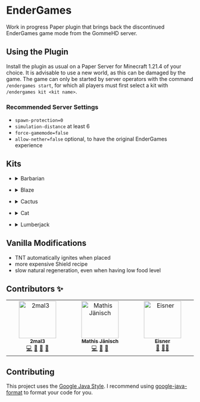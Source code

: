# EnderGames

Work in progress Paper plugin that brings back the discontinued EnderGames game mode from the GommeHD server.

## Using the Plugin

Install the plugin as usual on a Paper Server for Minecraft 1.21.4 of your choice. It is advisable to use a new world,
as this can be damaged by the game.
The game can only be started by server operators with the command `/endergames start`, for which all players must first
select a kit with `/endergames kit <kit name>`.

### Recommended Server Settings

- `spawn-protection=0`
- `simulation-distance` at least 6
- `force-gamemode=false`
- `allow-nether=false` optional, to have the original EnderGames experience

## Kits

- <details>
  <summary>Barbarian</summary>

    - deals 5% more damage per empty food level with swords
    - equipment: wooden sword and full Leather armor with Unbreaking I

</details>

- <details>
  <summary>Blaze</summary>

    - equipment: golden sword and Blaze Powder to activate Burn ability

</details>

- <details>
  <summary>Cactus</summary>

    - equipment: green leather helmet and leggings

</details>

- <details>
  <summary>Cat</summary>

    - eating fish gives Speed III for 30 seconds
    - the empty hand deals +2 extra Damage
    - fall damage is reduced by 50%
    - equipment: 20 raw fish

</details>

- <details>
  <summary>Lumberjack</summary>

    - mining a log directly destroys its entire tree
    - all axes get enchanted with Sharpness I
    - equipment: wooden axe with Sharpness I, red leather chestplate and blue leather leggings

</details>

## Vanilla Modifications

- TNT automatically ignites when placed
- more expensive Shield recipe
- slow natural regeneration, even when having low food level

## Contributors ✨

<!-- ALL-CONTRIBUTORS-LIST:START - Do not remove or modify this section -->
<!-- prettier-ignore-start -->
<!-- markdownlint-disable -->
<table>
  <tbody>
    <tr>
      <td align="center" valign="top" width="14.28%"><a href="https://github.com/2mal3"><img src="https://avatars.githubusercontent.com/u/56305732?v=4?s=100" width="100px;" alt="2mal3"/><br /><sub><b>2mal3</b></sub></a><br /><a href="https://github.com/2mal3/EnderGames/commits?author=2mal3" title="Code">💻</a> <a href="https://github.com/2mal3/EnderGames/commits?author=2mal3" title="Documentation">📖</a> <a href="#ideas-2mal3" title="Ideas, Planning, & Feedback">🤔</a> <a href="#userTesting-2mal3" title="User Testing">📓</a></td>
      <td align="center" valign="top" width="14.28%"><a href="https://github.com/MCsharerGIT"><img src="https://avatars.githubusercontent.com/u/98043315?v=4?s=100" width="100px;" alt="Mathis Jänisch"/><br /><sub><b>Mathis Jänisch</b></sub></a><br /><a href="https://github.com/2mal3/EnderGames/commits?author=MCsharerGIT" title="Code">💻</a> <a href="#ideas-MCsharerGIT" title="Ideas, Planning, & Feedback">🤔</a> <a href="#userTesting-MCsharerGIT" title="User Testing">📓</a></td>
      <td align="center" valign="top" width="14.28%"><a href="https://github.com/EisnerCode"><img src="https://avatars.githubusercontent.com/u/100302756?v=4?s=100" width="100px;" alt="Eisner"/><br /><sub><b>Eisner</b></sub></a><br /><a href="#ideas-EisnerCode" title="Ideas, Planning, & Feedback">🤔</a> <a href="#mentoring-EisnerCode" title="Mentoring">🧑‍🏫</a></td>
    </tr>
  </tbody>
</table>

<!-- markdownlint-restore -->
<!-- prettier-ignore-end -->

<!-- ALL-CONTRIBUTORS-LIST:END -->

## Contributing

This project uses the [Google Java Style](https://google.github.io/styleguide/javaguide.html).
I recommend using [google-java-format](https://github.com/google/google-java-format) to format your code for you.
